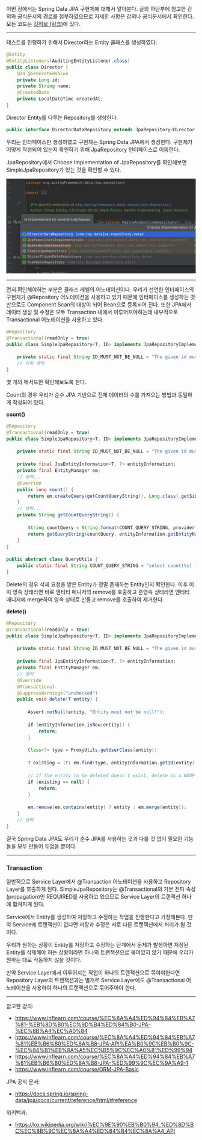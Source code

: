 이번 장에서는 Spring Data JPA 구현체에 대해서 알아본다.
글의 하단부에 참고한 강의와 공식문서의 경로를 첨부하였으므로 자세한 사항은 강의나 공식문서에서 확인한다.
모든 코드는 [깃허브 (링크)](https://github.com/roy-zz/data-jpa)에 있다.

---

테스트를 진행하기 위해서 Director라는 Entity 클래스를 생성하였다.

```java
@Entity
@EntityListeners(AuditingEntityListener.class)
public class Director {
    @Id @GeneratedValue
    private Long id;
    private String name;
    @CreatedDate
    private LocalDateTime createdAt;
}
```

Director Entity를 다루는 Repository를 생성한다.

```java
public interface DirectorDataRepository extends JpaRepository<Director, Long> {}
```

우리는 인터페이스만 생성하였고 구현체는 Spring Data JPA에서 생성한다.
구현체가 어떻게 작성되어 있는지 확인하기 위해 JpaRepository 인터페이스로 이동한다.

JpaRepository에서 Choose Implementation of JpaRepository를 확인해보면 SimpleJpaRepository가 있는 것을 확인할 수 있다.

![](image/search-simple-jpa.png)

---

먼저 확인해야하는 부분은 클래스 레벨의 어노테이션이다.
우리가 선언한 인터페이스의 구현체가 @Repository 어노테이션을 사용하고 있기 때문에 인터페이스를 생성하는 것 만으로도 Component Scan의 대상이 되어 Bean으로 등록되어 진다.
또한 JPA에서 데이터 생성 및 수정은 모두 Transaction 내에서 이루어져야하는데 내부적으로 Transactional 어노테이션을 사용하고 있다.


```java
@Repository
@Transactional(readOnly = true)
public class SimpleJpaRepository<T, ID> implements JpaRepositoryImplementation<T, ID> {

    private static final String ID_MUST_NOT_BE_NULL = "The given id must not be null!";
    // 이하 생략
}
```

몇 개의 메서드만 확인해보도록 한다.

Count의 경우 우리가 순수 JPA 기반으로 전체 데이터의 수를 가져오는 방법과 동일하게 작성되어 있다.

**count()**

```java
@Repository
@Transactional(readOnly = true)
public class SimpleJpaRepository<T, ID> implements JpaRepositoryImplementation<T, ID> {

    private static final String ID_MUST_NOT_BE_NULL = "The given id must not be null!";

    private final JpaEntityInformation<T, ?> entityInformation;
    private final EntityManager em;
    // 생략...
	@Override
	public long count() {
		return em.createQuery(getCountQueryString(), Long.class).getSingleResult();
	}
    // 생략...
    private String getCountQueryString() {

        String countQuery = String.format(COUNT_QUERY_STRING, provider.getCountQueryPlaceholder(), "%s");
        return getQueryString(countQuery, entityInformation.getEntityName());
    }
}

public abstract class QueryUtils {
    public static final String COUNT_QUERY_STRING = "select count(%s) from %s x";
}
```

Delete의 경우 삭제 요청을 받은 Entity가 정말 존재하는 Entity인지 확인한다.
이후 이미 영속 상태라면 바로 엔티티 매니저의 remove를 호출하고 준영속 상태라면 엔티티 매니저에 merge하여 영속 상태로 만들고 remove를 호출하여 제거한다.

**delete()**

```java
@Repository
@Transactional(readOnly = true)
public class SimpleJpaRepository<T, ID> implements JpaRepositoryImplementation<T, ID> {

    private static final String ID_MUST_NOT_BE_NULL = "The given id must not be null!";

    private final JpaEntityInformation<T, ?> entityInformation;
    private final EntityManager em;
    // 생략
	@Override
	@Transactional
	@SuppressWarnings("unchecked")
	public void delete(T entity) {

		Assert.notNull(entity, "Entity must not be null!");

		if (entityInformation.isNew(entity)) {
			return;
		}

		Class<?> type = ProxyUtils.getUserClass(entity);

		T existing = (T) em.find(type, entityInformation.getId(entity));

		// if the entity to be deleted doesn't exist, delete is a NOOP
		if (existing == null) {
			return;
		}

		em.remove(em.contains(entity) ? entity : em.merge(entity));
	}
    // 생략
}
```

결국 Spring Data JPA도 우리가 순수 JPA를 사용하는 것과 다를 것 없이 필요한 기능들을 모두 만들어 두었을 뿐이다.

---

### Transaction

일반적으로 Service Layer에서 @Transaction 어노테이션을 사용하고 Repository Layer를 호출하게 된다.
SimpleJpaRepository는 @Transactional의 기본 전파 속성(propagation)인 REQUIRED를 사용하고 있으므로 Service Layer의 트랜잭션 하나에 합쳐지게 된다.

Service에서 Entity를 생성하여 저장하고 수정하는 작업을 진행한다고 가정해본다.
만약 Service에 트랜잭션이 없다면 저장과 수정은 서로 다른 트랜잭션에서 처리가 될 것이다.

우리가 원하는 상황이 Entity를 저장하고 수정하는 단계에서 문제가 발생하면 저장된 Entity를 삭제해야 하는 상황이라면
하나의 트랜잭션으로 묶여있지 않기 때문에 우리가 원하는 대로 작동하지 않을 것이다.

만약 Service Layer에서 이루어지는 작업이 하나의 트랜잭션으로 묶여야한다면
Repository Layer의 트랜잭션과는 별개로 Service Layer에도 @Transactional 어노테이션을 사용하여 하나의 트랜잭션으로 묶어주어야 한다.

---

참고한 강의:

- https://www.inflearn.com/course/%EC%8A%A4%ED%94%84%EB%A7%81-%EB%8D%B0%EC%9D%B4%ED%84%B0-JPA-%EC%8B%A4%EC%A0%84
- https://www.inflearn.com/course/%EC%8A%A4%ED%94%84%EB%A7%81%EB%B6%80%ED%8A%B8-JPA-API%EA%B0%9C%EB%B0%9C-%EC%84%B1%EB%8A%A5%EC%B5%9C%EC%A0%81%ED%99%94
- https://www.inflearn.com/course/%EC%8A%A4%ED%94%84%EB%A7%81%EB%B6%80%ED%8A%B8-JPA-%ED%99%9C%EC%9A%A9-1
- https://www.inflearn.com/course/ORM-JPA-Basic

JPA 공식 문서:

- https://docs.spring.io/spring-data/jpa/docs/current/reference/html/#reference

위키백과:

- https://ko.wikipedia.org/wiki/%EC%9E%90%EB%B0%94_%ED%8D%BC%EC%8B%9C%EC%8A%A4%ED%84%B4%EC%8A%A4_API